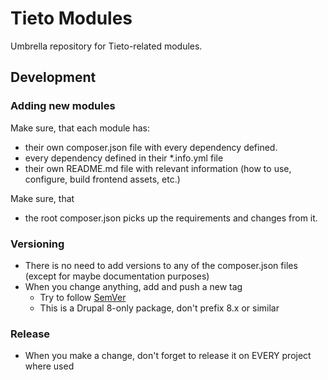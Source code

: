 # Tieto Modules

Umbrella repository for Tieto-related modules.

## Development
### Adding new modules
Make sure, that each module has:
- their own composer.json file with every dependency defined.
- every dependency defined in their *.info.yml file
- their own README.md file with relevant information (how to use, configure, build frontend assets, etc.)

Make sure, that
- the root composer.json picks up the requirements and changes from it.

### Versioning
- There is no need to add versions to any of the composer.json files (except for maybe documentation purposes)
- When you change anything, add and push a new tag
  - Try to follow [SemVer](https://semver.org/)
  - This is a Drupal 8-only package, don't prefix 8.x or similar

### Release
- When you make a change, don't forget to release it on EVERY project where used
